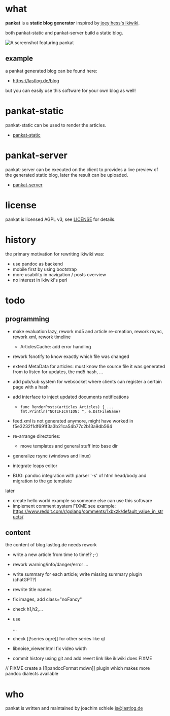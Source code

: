 # what
**pankat** is a **static blog generator** inspired by [joey hess's ikiwiki](https://ikiwiki.info/users/joey/).

both pankat-static and pankat-server build a static blog.

![A screenshot featuring pankat](https://raw.githubusercontent.com/nixcloud/pankat/master/screenshots/pankat.jpg)

## example

a pankat generated blog can be found here:

* <https://lastlog.de/blog>

but you can easily use this software for your own blog as well!

# pankat-static

pankat-static can be used to render the articles.

* [pankat-static](src/github.com/nixcloud/cmd/pankat-static/README.md)

# pankat-server

pankat-server can be executed on the client to provides a live preview of the generated static blog, later the result can be uploaded.

* [pankat-server](src/github.com/nixcloud/cmd/pankat-server/README.md)

# license
pankat is licensed AGPL v3, see [LICENSE](LICENSE) for details.

# history

the primary motivation for rewriting ikiwiki was:
- use pandoc as backend
- mobile first by using bootstrap
- more usability in navigation / posts overview
- no interest in ikiwiki's perl

# todo

## programming

* make evaluation lazy, rework md5 and article re-creation, rework rsync, rework xml, rework timeline
  * ArticlesCache: add error handling
* rework fsnotify to know exactly which file was changed
* extend MetaData for articles: must know the source file it was generated from to listen for updates, the md5 hash, ... 
* add pub/sub system for websocket where clients can register a certain page with a hash

* add interface to inject updated documents notifications
  * `func RenderPosts(articles Articles) { ... fmt.Println("NOTIFICATION: ", e.DstFileName)` 


* feed.xml is not generated anymore, might have worked in f5e3232f1df691f3a3b21ca54b77c2b13a9db564
* re-arrange directories: 
  * move templates and general stuff into base dir
* generalize rsync (windows and linux)
* integrate leaps editor
* BUG: pandoc integration with parser '-s' of html head/body and migration to the go template

later

* create hello world example so someone else can use this software
* implement comment system FIXME
   see example: https://www.reddit.com/r/golang/comments/1xbxzk/default_value_in_structs/

## content

the content of blog.lastlog.de needs rework 

* write a new article from time to time!? ;-)
* rework warning/info/danger/error ...
* write summary for each article; write missing summary plugin (chatGPT?)
* rewrite title names
* fix images, add class="noFancy"
* check h1,h2,...
* use <div class="warn">...</div>
* check [[!series ogre]] for other series like qt
* libnoise_viewer.html fix video width

* commit history using git and add revert link like ikiwiki does FIXME

// FIXME create a [[!pandocFormat mdwn]] plugin which makes more pandoc dialects available

# who

pankat is written and maintained by joachim schiele <js@lastlog.de>
